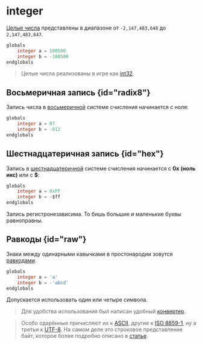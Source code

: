 # integer

<show-structure for="chapter,procedure" depth="3"/>

[Целые числа](https://w.wiki/9eVi) представлены в диапазоне от `-2,147,483,648` до `2,147,483,647`.

```SQL
globals
    integer a = 100500
    integer b = -100500
endglobals
```

> Целые числа реализованы в игре как [int32](https://learn.microsoft.com/en-us/cpp/cpp/data-type-ranges).

## Восьмеричная запись {id="radix8"}

Запись числа в [восьмеричной](https://w.wiki/9X3$) системе счисления начинается с ноля:
```SQL
globals
    integer a = 07
    integer b = -012
endglobals
```

## Шестнадцатеричная запись {id="hex"}

Запись в [шестнадцатеричной](https://w.wiki/4BNZ) системе счисления начинается с **0x** __(ноль икс)__ или c **$**:

```SQL
globals
    integer a = 0xFF
    integer b = -$ff
endglobals
```

Запись регистронезависима. То бишь большие и маленькие буквы равноправны.

## Равкоды {id="raw"}

Знаки между одинарными кавычками в простонародии зовутся [равкодами](https://xgm.guru/p/wc3/rawcode).

```SQL
globals
    integer a = 'a'
    integer b = -'abcd'
endglobals
```

Допускается использовать один или четыре символа.

> Для удобства использования был написан удобный [конвертер](https://nazarpunk.github.io/warodel/rawcode/).

> Особо одарённые
> причисляют их к [ASCII](https://w.wiki/7hvN), другие к [ISO 8859-1](https://w.wiki/9jeo), ну а третьи
> к [UTF-8](https://ru.wikipedia.org/wiki/UTF-8). На самом деле это строковое представление байт, которое более подробно
> описано в [статье](https://xgm.guru/p/wc3/rawcode).
